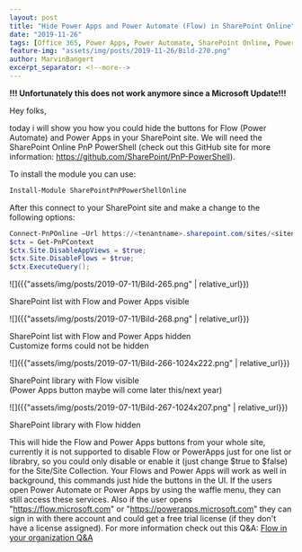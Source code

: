 ```yaml
---
layout: post
title: "Hide Power Apps and Power Automate (Flow) in SharePoint Online"
date: "2019-11-26"
tags: [Office 365, Power Apps, Power Automate, SharePoint Online, PowerShell, HowTo]
feature-img: "assets/img/posts/2019-11-26/Bild-270.png"
author: MarvinBangert
excerpt_separator: <!--more-->
---
```


**!!! Unfortunately this does not work anymore since a Microsoft Update!!!**

Hey folks,

today i will show you how you could hide the buttons for Flow (Power Automate) and Power Apps in your SharePoint site. We will need the SharePoint Online PnP PowerShell (check out this GitHub site for more information: https://github.com/SharePoint/PnP-PowerShell).
<!--more-->
To install the module you can use:

```PowerShell
Install-Module SharePointPnPPowerShellOnline
```

After this connect to your SharePoint site and make a change to the following options:

```PowerShell
Connect-PnPOnline –Url https://<tenantname>.sharepoint.com/sites/<sitename> –Credentials (Get-Credential)
$ctx = Get-PnPContext
$ctx.Site.DisableAppViews = $true;
$ctx.Site.DisableFlows = $true;
$ctx.ExecuteQuery();
```

![]({{"assets/img/posts/2019-07-11/Bild-265.png" | relative_url}})

SharePoint list with Flow and Power Apps visible

![]({{"assets/img/posts/2019-07-11/Bild-268.png" | relative_url}})

SharePoint list with Flow and Power Apps hidden  
Customize forms could not be hidden

![]({{"assets/img/posts/2019-07-11/Bild-266-1024x222.png" | relative_url}})

SharePoint library with Flow visible  
(Power Apps button maybe will come later this/next year)

![]({{"assets/img/posts/2019-07-11/Bild-267-1024x207.png" | relative_url}})

SharePoint library with Flow hidden

This will hide the Flow and Power Apps buttons from your whole site, currently it is not supported to disable Flow or PowerApps just for one list or librabry, so you could only disable or enable it (just change $true to $false) for the Site/Site Collection. Your Flows and Power Apps will work as well in background, this commands just hide the buttons in the UI. If the users open Power Automate or Power Apps by using the waffle menu, they can still access these services. Also if the user opens "https://flow.microsoft.com" or "https://powerapps.microsoft.com" they can sign in with there account and could get a free trial license (if they don't have a license assigned). For more information check out this Q&A: [Flow in your organization Q&A](https://docs.microsoft.com/en-us/power-automate/organization-q-and-a#can-i-block-another-person-from-signing-up-for-flow)

